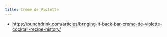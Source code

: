 ```yaml
---
title: Crème de Violette
---
```


- https://punchdrink.com/articles/bringing-it-back-bar-creme-de-violette-cocktail-recipe-history/
